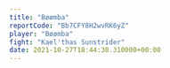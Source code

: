 ```yaml
---
title: "Bøømba"
reportCode: "Bb7CFY8H2wvRK6yZ"
player: "Bøømba"
fight: "Kael'thas Sunstrider"
date: 2021-10-27T18:44:38.310000+00:00
---
```

